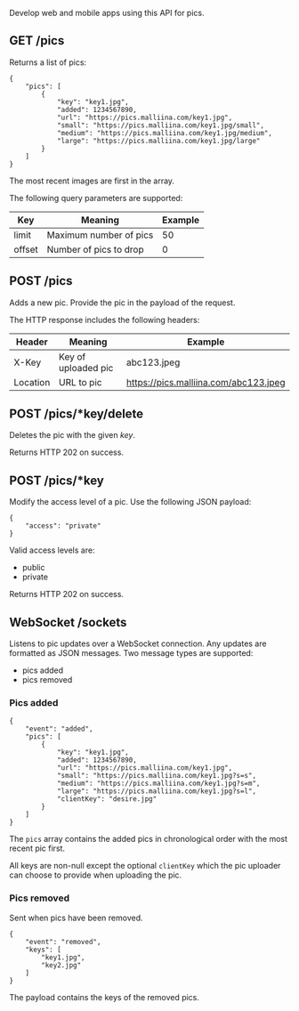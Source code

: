 Develop web and mobile apps using this API for pics.

## GET /pics

Returns a list of pics:

    {
        "pics": [
            {
                "key": "key1.jpg",
                "added": 1234567890,
                "url": "https://pics.malliina.com/key1.jpg",
                "small": "https://pics.malliina.com/key1.jpg/small",
                "medium": "https://pics.malliina.com/key1.jpg/medium",
                "large": "https://pics.malliina.com/key1.jpg/large"
            }
        ]
    }

The most recent images are first in the array.

The following query parameters are supported:

| Key    | Meaning                | Example |
|--------|------------------------|---------|
| limit  | Maximum number of pics | 50      |
| offset | Number of pics to drop | 0       |

## POST /pics

Adds a new pic. Provide the pic in the payload of the request.

The HTTP response includes the following headers:

| Header   | Meaning             | Example                               |
|----------|---------------------|---------------------------------------|
| X-Key    | Key of uploaded pic | abc123.jpeg                           |
| Location | URL to pic          | https://pics.malliina.com/abc123.jpeg |

## POST /pics/*key/delete

Deletes the pic with the given *key*.

Returns HTTP 202 on success.

## POST /pics/*key

Modify the access level of a pic. Use the following JSON payload:

    {
        "access": "private"
    }

Valid access levels are:

- public
- private

Returns HTTP 202 on success.

## WebSocket /sockets

Listens to pic updates over a WebSocket connection. Any updates are formatted as JSON messages. Two message types are
supported:

- pics added
- pics removed

### Pics added

    {
        "event": "added",
        "pics": [
            {
                "key": "key1.jpg",
                "added": 1234567890,
                "url": "https://pics.malliina.com/key1.jpg",
                "small": "https://pics.malliina.com/key1.jpg?s=s",
                "medium": "https://pics.malliina.com/key1.jpg?s=m",
                "large": "https://pics.malliina.com/key1.jpg?s=l",
                "clientKey": "desire.jpg"
            }
        ]
    }

The `pics` array contains the added pics in chronological order with the most recent pic first.

All keys are non-null except the optional `clientKey` which the pic uploader can choose to
provide when uploading the pic.

### Pics removed

Sent when pics have been removed.

    {
        "event": "removed",
        "keys": [
            "key1.jpg",
            "key2.jpg"
        ]
    }

The payload contains the keys of the removed pics.
